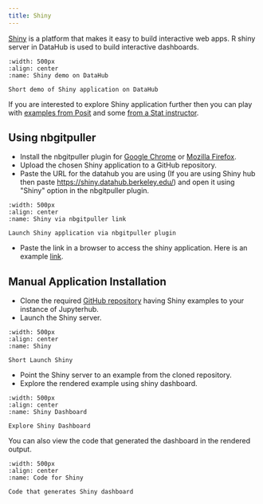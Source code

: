```yaml
---
title: Shiny
---
```


[Shiny](https://shiny.posit.co) is a platform that makes it easy to build
interactive web apps. R shiny server in DataHub is used to build interactive
dashboards.

```{figure} ../images/shiny_combined.gif
:width: 500px
:align: center
:name: Shiny demo on DataHub

Short demo of Shiny application on DataHub
```

If you are interested to explore Shiny application further then you can play
with [examples from Posit](https://github.com/rstudio/shiny-examples) and some
[from a Stat instructor](https://github.com/gastonstat/shiny-introstats/).

## Using nbgitpuller

- Install the nbgitpuller plugin for [Google Chrome](https://chrome.google.com/webstore/detail/nbgitpuller-link-generato/hpdbdpklpmppnoibabdkkhnfhkkehgnc) or [Mozilla Firefox](https://addons.mozilla.org/en-US/firefox/addon/nbgitpuller-link-generator/).
- Upload the chosen Shiny application to a GitHub repository.
- Paste the URL for the datahub you are using (If you are using Shiny hub then paste https://shiny.datahub.berkeley.edu/) and open it using "Shiny" option in the nbgitpuller plugin.

```{figure} ../images/launchshinyapp.PNG
:width: 500px
:align: center
:name: Shiny via nbgitpuller link

Launch Shiny application via nbgitpuller plugin
```
- Paste the link in a browser to access the shiny application. Here is an example [link](https://datahub.berkeley.edu/hub/user-redirect/git-pull?repo=https%3A%2F%2Fgithub.com%2Frstudio%2Fshiny-examples&branch=main&urlpath=shiny%2Fshiny-examples%2F003-reactivity%2F).

## Manual Application Installation

- Clone the required [GitHub repository](https://github.com/rstudio/shiny-examples) having Shiny examples to your instance of Jupyterhub.
- Launch the Shiny server.

```{figure} ../images/launchshiny.PNG
:width: 500px
:align: center
:name: Shiny

Short Launch Shiny
```

- Point the Shiny server to an example from the cloned repository.
- Explore the rendered example using shiny dashboard.

```{figure} ../images/shinyDashboard.PNG
:width: 500px
:align: center
:name: Shiny Dashboard

Explore Shiny Dashboard
```

You can also view the code that generated the dashboard in the rendered output. 

```{figure} ../images/shinycode.PNG
:width: 500px
:align: center
:name: Code for Shiny

Code that generates Shiny dashboard
```
